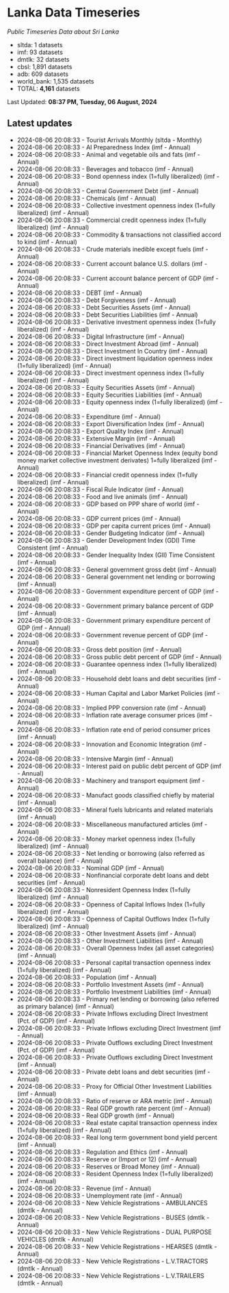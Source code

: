 # Lanka Data Timeseries
*Public Timeseries Data about Sri Lanka*

* sltda: 1 datasets
* imf: 93 datasets
* dmtlk: 32 datasets
* cbsl: 1,891 datasets
* adb: 609 datasets
* world_bank: 1,535 datasets
* TOTAL: **4,161** datasets

Last Updated: **08:37 PM, Tuesday, 06 August, 2024**

## Latest updates

* 2024-08-06 20:08:33 - Tourist Arrivals Monthly (sltda - Monthly)
* 2024-08-06 20:08:33 - AI Preparedness Index (imf - Annual)
* 2024-08-06 20:08:33 - Animal and vegetable oils and fats (imf - Annual)
* 2024-08-06 20:08:33 - Beverages and tobacco (imf - Annual)
* 2024-08-06 20:08:33 - Bond openness index (1=fully liberalized) (imf - Annual)
* 2024-08-06 20:08:33 - Central Government Debt (imf - Annual)
* 2024-08-06 20:08:33 - Chemicals (imf - Annual)
* 2024-08-06 20:08:33 - Collective investment openness index (1=fully liberalized) (imf - Annual)
* 2024-08-06 20:08:33 - Commercial credit openness index (1=fully liberalized) (imf - Annual)
* 2024-08-06 20:08:33 - Commodity & transactions not classified accord to kind (imf - Annual)
* 2024-08-06 20:08:33 - Crude materials inedible except fuels (imf - Annual)
* 2024-08-06 20:08:33 - Current account balance U.S. dollars (imf - Annual)
* 2024-08-06 20:08:33 - Current account balance percent of GDP (imf - Annual)
* 2024-08-06 20:08:33 - DEBT (imf - Annual)
* 2024-08-06 20:08:33 - Debt Forgiveness (imf - Annual)
* 2024-08-06 20:08:33 - Debt Securities Assets (imf - Annual)
* 2024-08-06 20:08:33 - Debt Securities Liabilities (imf - Annual)
* 2024-08-06 20:08:33 - Derivative investment openness index (1=fully liberalized) (imf - Annual)
* 2024-08-06 20:08:33 - Digital Infrastructure (imf - Annual)
* 2024-08-06 20:08:33 - Direct Investment Abroad (imf - Annual)
* 2024-08-06 20:08:33 - Direct Investment In Country (imf - Annual)
* 2024-08-06 20:08:33 - Direct investment liquidation openness index (1=fully liberalized) (imf - Annual)
* 2024-08-06 20:08:33 - Direct investment openness index (1=fully liberalized) (imf - Annual)
* 2024-08-06 20:08:33 - Equity Securities Assets (imf - Annual)
* 2024-08-06 20:08:33 - Equity Securities Liabilities (imf - Annual)
* 2024-08-06 20:08:33 - Equity openness index (1=fully liberalized) (imf - Annual)
* 2024-08-06 20:08:33 - Expenditure (imf - Annual)
* 2024-08-06 20:08:33 - Export Diversification Index (imf - Annual)
* 2024-08-06 20:08:33 - Export Quality Index (imf - Annual)
* 2024-08-06 20:08:33 - Extensive Margin (imf - Annual)
* 2024-08-06 20:08:33 - Financial Derivatives (imf - Annual)
* 2024-08-06 20:08:33 - Financial Market Openness Index (equity bond money market collective investment derivates) 1=fully liberalized (imf - Annual)
* 2024-08-06 20:08:33 - Financial credit openness index (1=fully liberalized) (imf - Annual)
* 2024-08-06 20:08:33 - Fiscal Rule Indicator (imf - Annual)
* 2024-08-06 20:08:33 - Food and live animals (imf - Annual)
* 2024-08-06 20:08:33 - GDP based on PPP share of world (imf - Annual)
* 2024-08-06 20:08:33 - GDP current prices (imf - Annual)
* 2024-08-06 20:08:33 - GDP per capita current prices (imf - Annual)
* 2024-08-06 20:08:33 - Gender Budgeting Indicator (imf - Annual)
* 2024-08-06 20:08:33 - Gender Development Index (GDI) Time Consistent (imf - Annual)
* 2024-08-06 20:08:33 - Gender Inequality Index (GII) Time Consistent (imf - Annual)
* 2024-08-06 20:08:33 - General government gross debt (imf - Annual)
* 2024-08-06 20:08:33 - General government net lending or borrowing (imf - Annual)
* 2024-08-06 20:08:33 - Government expenditure percent of GDP (imf - Annual)
* 2024-08-06 20:08:33 - Government primary balance percent of GDP (imf - Annual)
* 2024-08-06 20:08:33 - Government primary expenditure percent of GDP (imf - Annual)
* 2024-08-06 20:08:33 - Government revenue percent of GDP (imf - Annual)
* 2024-08-06 20:08:33 - Gross debt position (imf - Annual)
* 2024-08-06 20:08:33 - Gross public debt percent of GDP (imf - Annual)
* 2024-08-06 20:08:33 - Guarantee openness index (1=fully liberalized) (imf - Annual)
* 2024-08-06 20:08:33 - Household debt loans and debt securities (imf - Annual)
* 2024-08-06 20:08:33 - Human Capital and Labor Market Policies (imf - Annual)
* 2024-08-06 20:08:33 - Implied PPP conversion rate (imf - Annual)
* 2024-08-06 20:08:33 - Inflation rate average consumer prices (imf - Annual)
* 2024-08-06 20:08:33 - Inflation rate end of period consumer prices (imf - Annual)
* 2024-08-06 20:08:33 - Innovation and Economic Integration (imf - Annual)
* 2024-08-06 20:08:33 - Intensive Margin (imf - Annual)
* 2024-08-06 20:08:33 - Interest paid on public debt percent of GDP (imf - Annual)
* 2024-08-06 20:08:33 - Machinery and transport equipment (imf - Annual)
* 2024-08-06 20:08:33 - Manufact goods classified chiefly by material (imf - Annual)
* 2024-08-06 20:08:33 - Mineral fuels lubricants and related materials (imf - Annual)
* 2024-08-06 20:08:33 - Miscellaneous manufactured articles (imf - Annual)
* 2024-08-06 20:08:33 - Money market openness index (1=fully liberalized) (imf - Annual)
* 2024-08-06 20:08:33 - Net lending or borrowing (also referred as overall balance) (imf - Annual)
* 2024-08-06 20:08:33 - Nominal GDP (imf - Annual)
* 2024-08-06 20:08:33 - Nonfinancial corporate debt loans and debt securities (imf - Annual)
* 2024-08-06 20:08:33 - Nonresident Openness Index (1=fully liberalized) (imf - Annual)
* 2024-08-06 20:08:33 - Openness of Capital Inflows Index (1=fully liberalized) (imf - Annual)
* 2024-08-06 20:08:33 - Openness of Capital Outflows Index (1=fully liberalized) (imf - Annual)
* 2024-08-06 20:08:33 - Other Investment Assets (imf - Annual)
* 2024-08-06 20:08:33 - Other Investment Liabilities (imf - Annual)
* 2024-08-06 20:08:33 - Overall Openness Index (all asset categories) (imf - Annual)
* 2024-08-06 20:08:33 - Personal capital transaction openness index (1=fully liberalized) (imf - Annual)
* 2024-08-06 20:08:33 - Population (imf - Annual)
* 2024-08-06 20:08:33 - Portfolio Investment Assets (imf - Annual)
* 2024-08-06 20:08:33 - Portfolio Investment Liabilities (imf - Annual)
* 2024-08-06 20:08:33 - Primary net lending or borrowing (also referred as primary balance) (imf - Annual)
* 2024-08-06 20:08:33 - Private Inflows excluding Direct Investment (Pct. of GDP) (imf - Annual)
* 2024-08-06 20:08:33 - Private Inflows excluding Direct Investment (imf - Annual)
* 2024-08-06 20:08:33 - Private Outflows excluding Direct Investment (Pct. of GDP) (imf - Annual)
* 2024-08-06 20:08:33 - Private Outflows excluding Direct Investment (imf - Annual)
* 2024-08-06 20:08:33 - Private debt loans and debt securities (imf - Annual)
* 2024-08-06 20:08:33 - Proxy for Official Other Investment Liabilities (imf - Annual)
* 2024-08-06 20:08:33 - Ratio of reserve or ARA metric (imf - Annual)
* 2024-08-06 20:08:33 - Real GDP growth rate percent (imf - Annual)
* 2024-08-06 20:08:33 - Real GDP growth (imf - Annual)
* 2024-08-06 20:08:33 - Real estate capital transaction openness index (1=fully liberalized) (imf - Annual)
* 2024-08-06 20:08:33 - Real long term government bond yield percent (imf - Annual)
* 2024-08-06 20:08:33 - Regulation and Ethics (imf - Annual)
* 2024-08-06 20:08:33 - Reserve or (Import or 12) (imf - Annual)
* 2024-08-06 20:08:33 - Reserves or Broad Money (imf - Annual)
* 2024-08-06 20:08:33 - Resident Openness Index (1=fully liberalized) (imf - Annual)
* 2024-08-06 20:08:33 - Revenue (imf - Annual)
* 2024-08-06 20:08:33 - Unemployment rate (imf - Annual)
* 2024-08-06 20:08:33 - New Vehicle Registrations - AMBULANCES (dmtlk - Annual)
* 2024-08-06 20:08:33 - New Vehicle Registrations - BUSES (dmtlk - Annual)
* 2024-08-06 20:08:33 - New Vehicle Registrations - DUAL PURPOSE VEHICLES (dmtlk - Annual)
* 2024-08-06 20:08:33 - New Vehicle Registrations - HEARSES (dmtlk - Annual)
* 2024-08-06 20:08:33 - New Vehicle Registrations - L.V.TRACTORS (dmtlk - Annual)
* 2024-08-06 20:08:33 - New Vehicle Registrations - L.V.TRAILERS (dmtlk - Annual)